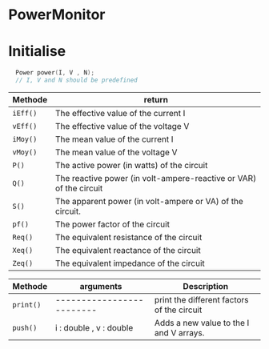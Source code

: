 # PowerMonitor 
 
# Initialise   
```ino     
  Power power(I, V , N); 
  // I, V and N should be predefined 
```  

| Methode | return |
| --- | ----------- |
| `iEff()` | The effective value of the current I |
| `vEff()` | The effective value of the voltage V |
| `iMoy()` | The mean value of the current I |
| `vMoy()` | The mean value of the voltage V |
| `P()` | The active power (in watts) of the circuit |
| `Q()` | The reactive power (in volt-ampere-reactive or VAR) of the circuit|
| `S()` | The apparent power (in volt-ampere or VA) of the circuit.|
| `pf()` | The power factor of the circuit |
| `Req()` | The equivalent resistance of the circuit |
| `Xeq()` | The equivalent reactance of the circuit |
| `Zeq()` | The equivalent impedance of the circuit |

| Methode | arguments | Description |
| --- | ------------- |-----------------|
| `print()`|-------------------------|print the different factors of the circuit |
| `push()` | i : double , v : double | Adds a new value to the I and V arrays. |

